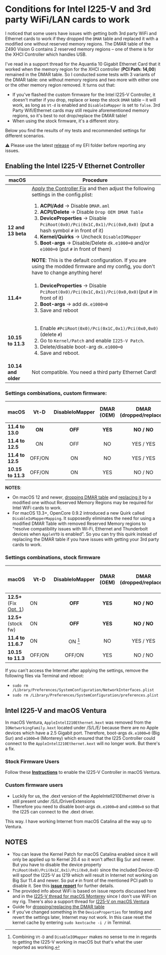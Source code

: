 # Conditions for Intel I225-V and 3rd party WiFi/LAN cards to work

I noticed that some users have issues with getting both 3rd party WiFi and Ethernet cards to work if they dropped the `DMAR` table and replaced it with a modified one without reserved memory regions. The DMAR table of the Z490 Vision G contains 2 reserved memory regions – one of theme is for the XHCI Controller which handles USB. 

I've read in a support thread for the Aquantia 10 Gigabit Ethernet Card that it worked when the memory region for the XHCI controller (**PCI Path: 14,00**) remained in the DMAR table. So I conducted some tests with 3 variants of the DMAR table: one without memory regions and two more with either one or the other memory region removed. It turns out that: 

- If you've flashed the custom firmware for the Intel I225-V Controller, it doesn't matter if you drop, replace or keep the stock `DMAR` table – it will work, as long as `Vt-d` is enabled and `DisableIoMapper` is set to `false`. 3rd Party Wifi/Ethernet cards may still require aforementioned memory regions, so it's best to not drop/replace the DMAR table!
- When using the stock firmware, it's a different story. 

Below you find the results of my tests and recommended settings for different scenarios.

:warning: Please use the latest [release](https://github.com/5T33Z0/Gigabyte-Z490-Vision-G-Hackintosh-OpenCore/releases) of my EFI folder before reporting any issues.

## Enabling the Intel I225-V Ethernet Controller

|macOS |Procedure|
|-------------|---------|
**12 and 13 beta**|[Apply the Controller Fix](https://github.com/5T33Z0/Gigabyte-Z490-Vision-G-Hackintosh-OpenCore/blob/main/I225-V_FIX.md) and then adjust the following settings in the config.plist: <ol><li>**ACPI/Add** &rarr; Disable `DMAR.aml` <li> **ACPI/Delete** &rarr; Disable `Drop OEM DMAR Table`<li>**DeviceProperties** &rarr; Disable `PciRoot(0x0)/Pci(0x1C,0x1)/Pci(0x0,0x0)` (put a hash symbol `#` in front of it)<li>**Kernel/Quirks** &rarr; Uncheck `DisableIOMapper`<li>**Boot-args** &rarr; Disable/Delete `dk.e1000=0` and/or `e1000=0` (put `#` in front of them)</ol>**NOTE**: This is the default configuration. If you are using the modded firmware and my config, you don't have to change anything here!
**11.4+**|<ol><li>**DeviceProperties** &rarr; Disable `PciRoot(0x0)/Pci(0x1C,0x1)/Pci(0x0,0x0)`(put `#` in front of it)<li>**Boot-args** &rarr; add `dk.e1000=0`<li>Save and reboot
**10.15 to 11.3**|<ol><li>Enable `#PciRoot(0x0)/Pci(0x1C,0x1)/Pci(0x0,0x0)` (delete `#`)<li> Go to `Kernel/Patch` and enable `I225-V Patch`.<li> Delete/disable boot-arg `dk.e1000=0`<li>Save and reboot.
**10.14 and older**| Not compatible. You need a third party Ethernet Card!

### Settings combinations, custom firmware:

macOS|Vt-D|DisableIoMapper |DMAR (OEM) |DMAR (dropped/replaced) |I225-V / 3rd party LAN/WiFi|
:----|:------:|:--------------:|:---------:|:--------------:|:---------------:
**11.4 to 13.0**  | **ON** |**OFF**| **YES**| **NO / NO**| **YES / YES**
**11.4 to 12.5**  | ON| OFF| NO| YES / YES| YES/ NO
**11.4 to 12.5**  | OFF/ON |ON| NO| YES / YES| NO / YES
**10.15 to 11.3** | OFF/ON |ON| YES| NO / NO| **YES / YES**

**NOTES**:

- On macOS 12 and newer, [dropping DMAR table](https://github.com/5T33Z0/OC-Little-Translated/tree/main/00_ACPI/ACPI_Dropping_Tables#example-1-dropping-the-dmar-table) and [replacing it](https://github.com/5T33Z0/OC-Little-Translated/tree/main/00_ACPI/ACPI_Dropping_Tables#example-2-replacing-the-dmar-table-by-a-modified-one) by a modified one without Reserved Memory Regions may be required for Intel WiFi cards to work.
- For macOS 13.3+, OpenCore 0.9.2 introduced a new Quirk called `DisableIoMapperMapping`. It supposedly eliminates the need for using a modified DMAR Table with removed Reserved Memory regions to "resolve compatibility issues with Wi-Fi, Ethernet and Thunderbolt devices when `AppleVTD` is enabled". So you can try this quirk instead of replaciing the DMAR table if you have issues with getting your 3rd party cards to work.

### Settings combinations, stock firmware

macOS|Vt-D|DisableIoMapper|DMAR (OEM)|DMAR (dropped/replaced)| I225-V / 3rd Party party LAN/WiFi
:-----|----|:-------------:|:--------:|:---------------------:|:-----------------:
**12.5+** (Fix [Opt. 1](https://github.com/5T33Z0/Gigabyte-Z490-Vision-G-Hackintosh-OpenCore/blob/main/I225-V_FIX.md#option-1-using-a-ssdt-with-corrected-header-description))| ON |**OFF**| **YES**| **NO / NO**| **YES / YES**
**12.5+** (stock fw) | ON |**OFF**| **YES**  | **NO / NO**| **NO / YES**
**11.4 to 11.6.7**| ON | ON [^1]| NO| YES / YES| [**YES / YES**](https://github.com/5T33Z0/Gigabyte-Z490-Vision-G-Hackintosh-OpenCore/issues/19#issuecomment-1153315826)
**10.15 to 11.3** | OFF/ON|OFF/ON| YES | NO / NO | **YES / NO**

If you can't access the Internet after applying the settings, remove the following files via Terminal and reboot:

- `sudo rm /Library/Preferences/SystemConfiguration/NetworkInterfaces.plist`
- `sudo rm /Library/Preferences/SystemConfiguration/preferences.plist` 

[^1]: Combining `Vt-D` and `DisableIOMapper` makes no sense to me in regards to getting the I225-V working in macOS but that's what the user reported as working.

## Intel I225-V and macOS Ventura
In macOS Ventura, `AppleIntelI210Ethernet.kext` was removed from the `IONetworkingFamily.kext` located under /S/L/E/ because there are no Apple devices which have a 2.5 Gigabit port. Therefore, boot-args `dk.e1000=0` (Big Sur) and `e1000=0` (Monterey) which ensured that the I225 Controller could connect to the `AppleIntelI210Ethernet.kext` will no longer work. But there's a fix.

### Stock Firmware Users
Follow these [**Instructions**](https://github.com/5T33Z0/Gigabyte-Z490-Vision-G-Hackintosh-OpenCore/blob/main/I225-V_FIX.md#option-1-using-a-ssdt-with-corrected-header-description) to enable the I225-V Controller in macOS Ventura.

### Custom firmware users
- Luckily for us, the .dext version of the AppleIntelI210Ethernet driver is still present under /S/L/DriverExtensions
- Therefore you need to disable boot-args `dk.e1000=0` and `e1000=0` so that the I225 can connect to the .dext driver.

This way. I have working Internet from macOS Catalina all the way up to Ventura.

## NOTES
- You can leave the Kernel Patch for macOS Catalina enabled since it will only be applied up to Kernel 20.4 so it won't affect Big Sur and newer. But you have to disable the device property `PciRoot(0x0)/Pci(0x1C,0x1)/Pci(0x0,0x0)` since the included Device-ID will spoof the I225-V as I219 which will result in Internet not working on Big Sur 11.4 and newer. So put `#` in front of the mentioned PCI path to disable it. See this [**issue report**](https://github.com/dortania/bugtracker/issues/213) for further details.
- The provided info about WiFi is based on issue reports discussed here and in the [I225-V thread for macOS Monterey](https://www.insanelymac.com/forum/topic/348493-discussion-intel-i225-v-on-macos-monterey/) since I don't use WiFi on my rig. There's also a support thread for [I225-V on macOS Ventura](https://www.insanelymac.com/forum/topic/352281-intel-i225-v-on-ventura/#comment-2786429)
- Guide for [dropping/replacing the DMAR table](https://github.com/5T33Z0/OC-Little-Translated/tree/main/00_About_ACPI/ACPI_Dropping_Tables#method-2-dropping-tables-based-on-table-signature)
- If you've changed something in the `DeviceProperties` for testing and revert the settings later, Internet may not work. In this case reset the kernel cache by entering `sudo kextcache -i /` in Terminal.
